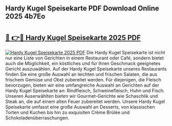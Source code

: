## Hardy Kugel Speisekarte PDF Download Online 2025 4b7Eo

# <h2><a href="http://gccqkag.nevu.top/?p=Hardy+Kugel+Speisekarte">🔗 👉🔴 Hardy Kugel Speisekarte 2025 PDF</a></h2>

[![Hardy Kugel Speisekarte 2025 PDF](https://i.imgur.com/dBaPXMq.png)](http://gccqkag.nevu.top/?p=Hardy+Kugel+Speisekarte)
Die Hardy Kugel Speisekarte ist nicht nur eine Liste von Gerichten in einem Restaurant oder Café, sondern bietet auch die Möglichkeit, ein köstliches und für Ihren Geschmack geeignetes Gericht auszuwählen. Auf der Hardy Kugel Speisekarte unseres Restaurants finden Sie eine große Auswahl an leichten und frischen Salaten, die aus frischem Gemüse und Obst zubereitet werden. Für diejenigen, die Fleisch bevorzugen, bieten wir eine umfangreiche Auswahl an Gerichten auf der Hardy Kugel Speisekarte an: Rindfleisch, Schweinefleisch, Huhn und Fisch. Unseren Auserwählten bieten wir Gourmet-Gerichte wie Schaschlik und Steak an, die auf einem alten Feuer zubereitet werden. Unsere Hardy Kugel Speisekarte umfasst eine große Auswahl an Desserts, von klassischen Torten und Kuchen bis hin zu exquisiten Crème Brûlée und Schokoladenüberraschungen.
